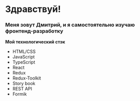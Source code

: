 # Здравствуй!
### Меня зовут Дмитрий, и я самостоятельно изучаю фронтенд-разработку

**Мой технологический стэк**
* HTML/CSS
* JavaScript
* TypeScript
* React
* Redux
* Redux-Toolkit
* Story book
* REST API
* Formik
<!--
**DmitriyVavilin/DmitriyVavilin** is a ✨ _special_ ✨ repository because its `README.md` (this file) appears on your GitHub profile.

Here are some ideas to get you started:

- 🔭 I’m currently working on ...
- 🌱 I’m currently learning ...
- 👯 I’m looking to collaborate on ...
- 🤔 I’m looking for help with ...
- 💬 Ask me about ...
- 📫 How to reach me: ...
- 😄 Pronouns: ...
- ⚡ Fun fact: ...
-->
